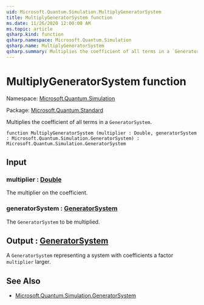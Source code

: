 ```yaml
---
uid: Microsoft.Quantum.Simulation.MultiplyGeneratorSystem
title: MultiplyGeneratorSystem function
ms.date: 11/26/2020 12:00:00 AM
ms.topic: article
qsharp.kind: function
qsharp.namespace: Microsoft.Quantum.Simulation
qsharp.name: MultiplyGeneratorSystem
qsharp.summary: Multiplies the coefficient of all terms in a `GeneratorSystem`.
---
```


# MultiplyGeneratorSystem function

Namespace: [Microsoft.Quantum.Simulation](xref:Microsoft.Quantum.Simulation)

Package: [Microsoft.Quantum.Standard](https://nuget.org/packages/Microsoft.Quantum.Standard)


Multiplies the coefficient of all terms in a `GeneratorSystem`.

```qsharp
function MultiplyGeneratorSystem (multiplier : Double, generatorSystem : Microsoft.Quantum.Simulation.GeneratorSystem) : Microsoft.Quantum.Simulation.GeneratorSystem
```


## Input

### multiplier : [Double](xref:microsoft.quantum.lang-ref.double)

The multiplier on the coefficient.


### generatorSystem : [GeneratorSystem](xref:Microsoft.Quantum.Simulation.GeneratorSystem)

The `GeneratorSystem` to be multiplied.



## Output : [GeneratorSystem](xref:Microsoft.Quantum.Simulation.GeneratorSystem)

A `GeneratorSystem` representing a system with coefficients a factor`multiplier` larger.

## See Also

- [Microsoft.Quantum.Simulation.GeneratorSystem](xref:Microsoft.Quantum.Simulation.GeneratorSystem)